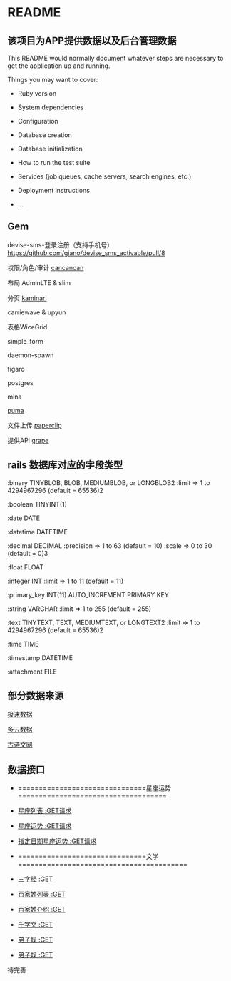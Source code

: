 # README

## 该项目为APP提供数据以及后台管理数据

This README would normally document whatever steps are necessary to get the
application up and running.

Things you may want to cover:

* Ruby version

* System dependencies

* Configuration

* Database creation

* Database initialization

* How to run the test suite

* Services (job queues, cache servers, search engines, etc.)

* Deployment instructions

* ...

## Gem

devise-sms-登录注册（支持手机号）https://github.com/giano/devise_sms_activable/pull/8

权限/角色/审计 [cancancan](https://github.com/CanCanCommunity/cancancan)

布局 AdminLTE   & slim

分页 [kaminari](https://github.com/kaminari/kaminari)

carriewave & upyun

表格WiceGrid

simple_form

daemon-spawn

figaro

postgres

mina

[puma](https://github.com/puma/puma)

文件上传 [paperclip](https://github.com/thoughtbot/paperclip)

提供API [grape](https://github.com/ruby-grape/grape)

## rails 数据库对应的字段类型

:binary TINYBLOB, BLOB, MEDIUMBLOB, or LONGBLOB2 :limit => 1 to 4294967296 (default = 65536)2

:boolean TINYINT(1)

:date DATE

:datetime DATETIME

:decimal DECIMAL :precision => 1 to 63 (default = 10) :scale => 0 to 30 (default = 0)3

:float FLOAT

:integer INT :limit => 1 to 11 (default = 11)

:primary_key INT(11) AUTO_INCREMENT PRIMARY KEY

:string VARCHAR :limit => 1 to 255 (default = 255)

:text TINYTEXT, TEXT, MEDIUMTEXT, or LONGTEXT2 :limit => 1 to 4294967296 (default = 65536)2

:time TIME

:timestamp DATETIME

:attachment FILE

## 部分数据来源

  [极速数据](https://www.jisuapi.com/)

  [多云数据](http://www.duoyun.io/)

  [古诗文网](https://www.gushiwen.org/)

## 数据接口

* ===============================星座运势====================================

* [星座列表 :GET请求](http://101.200.174.126:8898/api/v1/astros/list)

* [星座运势 :GET请求](http://101.200.174.126:8898/api/v1/astros/fortune_details?astro_id=1)

* [指定日期星座运势 :GET请求](http://101.200.174.126:8898/api/v1/astros/fortune_details?astro_id=1&select_date=2018-01-01)

* ===============================文学=========================================

* [三字经 :GET](http://101.200.174.126:8898/api/v1/educations/sanzijing)

* [百家姓列表 :GET](http://101.200.174.126:8898/api/v1/educations/baijiaxing)

* [百家姓介绍 :GET](http://101.200.174.126:8898/api/v1/educations/baijiaxing_detail?id=343)

* [千字文 :GET](http://101.200.174.126:8898/api/v1/educations/qianziwen)

* [弟子规 :GET](http://101.200.174.126:8898/api/v1/educations/dizigui)

* [弟子规 :GET](http://101.200.174.126:8898/api/v1/educations/dizigui_detail?id=1)

待完善

















#
